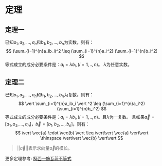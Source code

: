 # 定理
## 定理一
已知$a_1,a_2,...,a_n$和$b_1,b_2,...,b_n$为实数，则有：
$$
(\sum_{i=1}^{n}a_ib_i)^2 
\leq
(\sum_{i=1}^{n}a_i^2)
(\sum_{i=1}^{n}b_i^2)
$$
等式成立的成分必要条件是：$a_i = \lambda{b_i}, (i = 1,..,n)$。 $\lambda$为任意实数。
## 定理二
已知$a_1,a_2,...,a_n$和$b_1,b_2,...,b_n$为复数，则有：
$$
\vert \sum_{i=1}^{n}a_ib_i \vert ^2
\leq
(\sum_{i=1}^{n}a_i^2)
(\sum_{i=1}^{n}b_i^2)
$$
等式成立的成分必要条件是：$a_i = \lambda{b_i}, (i = 1,..,n)$。且$\lambda$为一复数。
且如果$\vec{a} = [a_1,a_2,...,a_n]$，$\vec{b} = [b_1,b_2,...,b_n]$，则有：
$$
\vert \vec{a} \cdot \vec{b} \vert 
\leq
\vert\vert \vec{a} \vert\vert
\thinspace
\vert\vert \vec{b} \vert\vert
$$
> $\vert\vert \vec{a} \vert\vert$表示求向量$\vec{a}$的模长。

更多定理参考: 
[柯西—施瓦茨不等式](http://math.itdiffer.com/cauchy-schwarz.html)